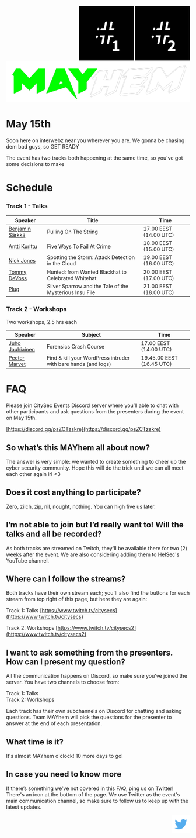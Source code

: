 <div style="display: flex; justify-content:flex-end; float:right">
<div style="text-align: center">
<a href="https://www.twitch.tv/citysecs" noopener noreferrer target="_blank">
<img src="pics/citysec_1.png" width=150 alt="Talks - stream" title="Talks - stream"/></a>
<a href="https://www.twitch.tv/citysecs2" noopener noreferrer target="_blank">
<img src="pics/citysec_2.png" width=150 alt="Workshops - stream" title="Workshops - stream"/></a></div>
</div>

![MAYhem](pics/Green-bg-removed.png)

# May 15th

Soon here on interwebz near you wherever you are. We gonna be chasing dem bad guys, so GET READY

The event has two tracks both happening at the same time, so you've got some decisions to make


# Schedule



### Track 1 - Talks

| Speaker | Title| Time
| --- | --- | --- |
| [Benjamin Särkkä](speakers#benjamin-särkkä) | Pulling On The String | 17.00 EEST (14.00 UTC) |
| [Antti Kurittu](speakers#antti-kurittu) | Five Ways To Fail At Crime | 18.00 EEST (15.00 UTC) |
| [Nick Jones](speakers#nick-jones) | Spotting the Storm: Attack Detection in the Cloud | 19.00 EEST (16.00 UTC) |
| [Tommy DeVoss](speakers#tommy-devoss) | Hunted: from Wanted Blackhat to Celebrated Whitehat | 20.00 EEST (17.00 UTC) |
| [Plug](speakers#plug) | Silver Sparrow and the Tale of the Mysterious Insu File | 21.00 EEST (18.00 UTC)  |



### Track 2 - Workshops

Two workshops, 2.5 hrs each

| Speaker | Subject | Time
| --- | --- | --- |
| [Juho Jauhiainen](speakers#juho-jauhiainen) | Forensics Crash Course | 17.00 EEST (14.00 UTC) |
| [Peeter Marvet](speakers#peeter-marvet)| Find & kill your WordPress intruder with bare hands (and logs) | 19.45.00 EEST (16.45 UTC) |

# FAQ

Please join CitySec Events Discord server where you’ll able to chat with other participants and ask questions from the presenters during the event on May 15th.

[https://discord.gg/psZCTzskre](https://discord.gg/psZCTzskre)

## So what’s this MAYhem all about now?
The answer is very simple: we wanted to create something to cheer up the cyber security
community. Hope this will do the trick until we can all meet each other again irl &lt;3

## Does it cost anything to participate?
Zero, zilch, zip, nil, nought, nothing. You can high five us later.

## I’m not able to join but I’d really want to! Will the talks and all be recorded?

As both tracks are streamed on Twitch, they'll be available there for two (2) weeks after the event. We are also considering adding them to HelSec's YouTube channel.

## Where can I follow the streams?

Both tracks have their own stream each; you'll also find the buttons for each stream from top right of this page, but here they are again:

Track 1: Talks [https://www.twitch.tv/citysecs](https://www.twitch.tv/citysecs)

Track 2: Workshops [https://www.twitch.tv/citysecs2](https://www.twitch.tv/citysecs2)

## I want to ask something from the presenters. How can I present my question?

All the communication happens on Discord, so make sure you’ve joined the server. You have two channels to choose from:

Track 1: Talks  
Track 2: Workshops

Each track has their own subchannels on Discord for chatting and asking questions. Team MAYhem will pick the questions for the presenter to answer at the end of each presentation.

## What time is it?

It's almost MAYhem o'clock! 10 more days to go!

## In case you need to know more

If there’s something we’ve not covered in this FAQ, ping us on Twitter! There's an icon at the bottom of the page.
We use Twitter as the event's main communication channel, so make sure to follow us to keep up with the latest updates.


<div style="width: 100%; text-align: right">
<a href="https://twitter.com/citysecs/"><img src="pics/twitter.png" height="50"/></a>
</div>
